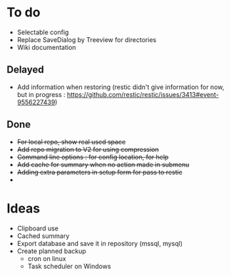 

# To do
- Selectable config
- Replace SaveDialog by Treeview for directories
- Wiki documentation

## Delayed
- Add information when restoring (restic didn't give information for now, but in progress : https://github.com/restic/restic/issues/3413#event-9556227439) 

## Done
- ~~For local repo, show real used space~~
- ~~Add repo migration to V2 for using compression~~
- ~~Command line options : for config location, for help~~
- ~~Add cache for summary when no action made in submenu~~
- ~~Adding extra parameters in setup form for pass to restic~~
- 
# Ideas 
- Clipboard use
- Cached summary
- Export database and save it in repository (mssql, mysql)
- Create planned backup 
    - cron on linux
    - Task scheduler on Windows

